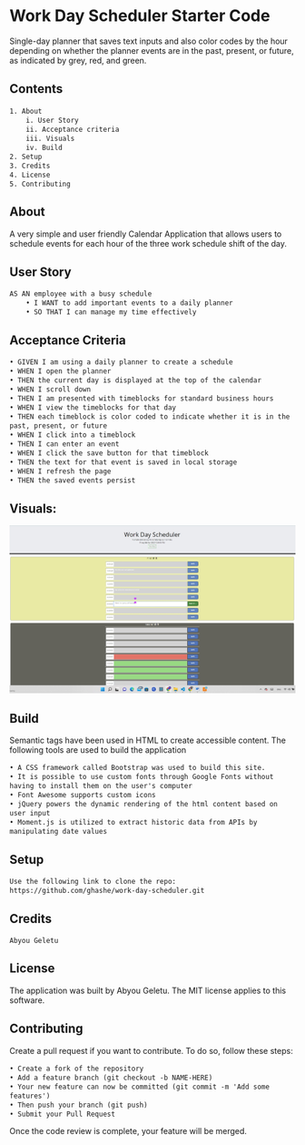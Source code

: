 # Work Day Scheduler Starter Code

Single-day planner that saves text inputs and also color codes by the hour depending on whether the planner events are in the past, present, or future, as indicated by grey, red, and green.

## Contents

    1. About
        i. User Story
        ii. Acceptance criteria
        iii. Visuals
        iv. Build
    2. Setup
    3. Credits
    4. License
    5. Contributing

## About

A very simple and user friendly Calendar Application that allows users to schedule events for each hour of the three work schedule shift of the day.

## User Story

    AS AN employee with a busy schedule
        • I WANT to add important events to a daily planner
        • SO THAT I can manage my time effectively

## Acceptance Criteria

    • GIVEN I am using a daily planner to create a schedule
    • WHEN I open the planner
    • THEN the current day is displayed at the top of the calendar
    • WHEN I scroll down
    • THEN I am presented with timeblocks for standard business hours
    • WHEN I view the timeblocks for that day
    • THEN each timeblock is color coded to indicate whether it is in the past, present, or future
    • WHEN I click into a timeblock
    • THEN I can enter an event
    • WHEN I click the save button for that timeblock
    • THEN the text for that event is saved in local storage
    • WHEN I refresh the page
    • THEN the saved events persist

## Visuals:
![](assets/images/A%20single-workday%20planner%20.jpeg)

## Build

Semantic tags have been used in HTML to create accessible content.
The following tools are used to build the application

    • A CSS framework called Bootstrap was used to build this site.
    • It is possible to use custom fonts through Google Fonts without having to install them on the user's computer
    • Font Awesome supports custom icons
    • jQuery powers the dynamic rendering of the html content based on user input
    • Moment.js is utilized to extract historic data from APIs by manipulating date values

## Setup

    Use the following link to clone the repo:
    https://github.com/ghashe/work-day-scheduler.git

## Credits

    Abyou Geletu

## License

The application was built by Abyou Geletu. The MIT license applies to this software.

## Contributing

Create a pull request if you want to contribute. To do so, follow these steps:

    • Create a fork of the repository
    • Add a feature branch (git checkout -b NAME-HERE)
    • Your new feature can now be committed (git commit -m 'Add some features')
    • Then push your branch (git push)
    • Submit your Pull Request

Once the code review is complete, your feature will be merged.
